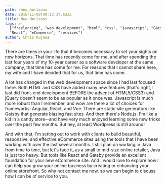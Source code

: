```yaml
---
path: /new_horizons
date: 2018-11-08T00:13:37.632Z
title: New Horizons
tags: >-
  ["freelancing", "web development", "html", "css", "javascript", "Gatsby",
  "React", "eCommerce", "services"]
author: Chris Kujawa
---
```

There are times in your life that it becomes necessary to set your sights on new horizons. That time has recently come for me, and after spending the last four years of my 10-year career as a software developer at the same company, that time has come for me. For reasons that I cannot share here, my wife and I have decided that for us, that time has come. 

A lot has changed in the web development space since I had last focused there. Both HTML and CSS have added many new features (that's right, I last did front-end development BEFORE the advent of HTML5/CSS3) and jQuery doesn't seem to be as popular as it once was. Javascript is much more robust than I remember, and wow are there a lot of choices for frameworks: Angular, React, and Vue. There are static site generators like Gatsby that generate blazing fast sites. And then there's Node.js. I'm like a kid in a candy store--and have very much enjoyed learning some new tricks over the past few months. But hey, at least Wordpress is still around!

And with that, I'm setting out to work with clients to build beautiful, responsive, and effective eCommerce sites using the tools that I have been working with over the last several months. I still plan on working in Java from time to time, but let's face it, as a small to mid-size online retailer, Java is just too heavy. But tools like React and Gatsby provide an excellent foundation for your new eCommerce site. And I would love to explore how I can help you grow your online business by creating or enhancing your online storefront. So why not contact me now, so we can begin to discuss how I can be of service to you.
